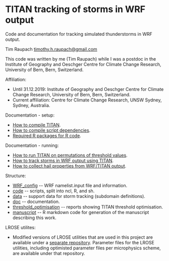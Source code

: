 # TITAN tracking of storms in WRF output
Code and documentation for tracking simulated thunderstorms in WRF output.

Tim Raupach <timothy.h.raupach@gmail.com>  

This code was written by me (Tim Raupach) while I was a postdoc in the Institute of Geography and Oeschger Centre for Climate Change Research, University of Bern, Bern, Switzerland.

Affiliation:
- Until 31.12.2019: Institute of Geography and Oeschger Centre for Climate Change Research, University of Bern, Bern, Switzerland.
- Current affiliation: Centre for Climate Change Research, UNSW Sydney, Sydney, Australia.

Documentation - setup:

- [How to compile TITAN](doc/compiling_TITAN.md).
- [How to compile script dependencies](doc/compiling_dependencies.md).
- [Required R packages for R code](doc/required_R_packages.md).

Documentation - running:

- [How to run TITAN on permutations of threshold values](doc/test_params.md).
- [How to track storms in WRF output using TITAN](doc/running_TITAN_on_WRF.md).
- [How to collect hail properties from WRF/TITAN output](doc/collecting_hail_properties.md).

Structure:

- [WRF_config](WRF_config) -- WRF namelist.input file and information.
- [code](code) -- scripts, split into ncl, R, and sh.
- [data](data) -- support data for storm tracking (subdomain definitions).
- [doc](doc) -- documentation.
- [threshold_optimisation](threshold_optimisation) -- reports showing TITAN threshold optimisation.
- [manuscript](manuscript) -- R markdown code for generation of the manuscript describing this work.

LROSE utilites:

- Modified versions of LROSE utilities that are used in this project are available under a [separate repository](https://github.com/traupach/modified_LROSE_utils). Parameter files for the LROSE utilities, including optimisted parameter files per microphysics scheme, are available under that repository.
